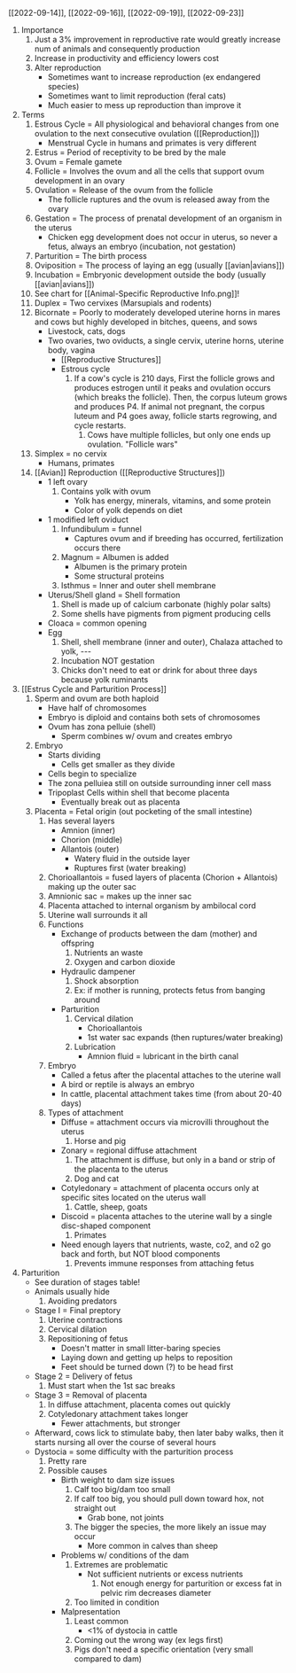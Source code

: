 [[2022-09-14]], [[2022-09-16]], [[2022-09-19]], [[2022-09-23]]

1. Importance
	1. Just a 3% improvement in reproductive rate would greatly increase num of animals and consequently production
	2. Increase in productivity and efficiency lowers cost
	3. Alter reproduction
		- Sometimes want to increase reproduction (ex endangered species)
		- Sometimes want to limit reproduction (feral cats)
		- Much easier to mess up reproduction than improve it
2. Terms
	1. Estrous Cycle = All physiological and behavioral changes from one ovulation to the next consecutive ovulation ([[Reproduction]])
		- Menstrual Cycle in humans and primates is very different
	2. Estrus = Period of receptivity to be bred by the male
	3. Ovum = Female gamete
	4. Follicle = Involves the ovum and all the cells that support ovum development in an ovary
	5. Ovulation = Release of the ovum from the follicle
		- The follicle ruptures and the ovum is released away from the ovary
	6. Gestation = The process of prenatal development of an organism in the uterus
		- Chicken egg development does not occur in uterus, so never a fetus, always an embryo (incubation, not gestation)
	7. Parturition = The birth process
	8. Oviposition = The process of laying an egg (usually [[avian|avians]])
	9. Incubation = Embryonic development outside the body (usually [[avian|avians]])
	10. See chart for [[Animal-Specific Reproductive Info.png]]!
	11. Duplex = Two cervixes (Marsupials and rodents)
	12. Bicornate = Poorly to moderately developed uterine horns in mares and cows but highly developed in bitches, queens, and sows
		- Livestock, cats, dogs
		- Two ovaries, two oviducts, a single cervix, uterine horns, uterine body, vagina 
			- [[Reproductive Structures]]
			- Estrous cycle
				1. If a cow's cycle is 210 days, First the follicle grows and produces estrogen until it peaks and ovulation occurs (which breaks the follicle). Then, the corpus luteum grows and produces P4. If animal not pregnant, the corpus luteum and P4 goes away, follicle starts regrowing, and cycle restarts.
					1. Cows have multiple follicles, but only one ends up ovulation. "Follicle wars"
	13. Simplex = no cervix
		- Humans, primates
	14. [[Avian]] Reproduction ([[Reproductive Structures]])
		- 1 left ovary
			1. Contains yolk with ovum 
				- Yolk has energy, minerals, vitamins, and some protein
				- Color of yolk depends on diet
		- 1 modified left oviduct
			1. Infundibulum = funnel
				- Captures ovum and if breeding has occurred, fertilization occurs there
			2. Magnum = Albumen is added 
				- Albumen is the primary protein
				- Some structural proteins
			3. Isthmus = Inner and outer shell membrane
		- Uterus/Shell gland = Shell formation
			1. Shell is made up of calcium carbonate (highly polar salts)
			2. Some shells have pigments from pigment producing cells
		- Cloaca = common opening
		- Egg
			1. Shell, shell membrane (inner and outer), Chalaza attached to yolk, ---
			2. Incubation NOT gestation
			3. Chicks don't need to eat or drink for about three days because yolk ruminants  
3. [[Estrus Cycle and Parturition Process]]
	1. Sperm and ovum are both haploid 
		- Have half of chromosomes
		- Embryo is diploid and contains both sets of chromosomes
		- Ovum has zona pelluie (shell)
			- Sperm combines w/ ovum and creates embryo
	2. Embryo
		- Starts dividing 
			- Cells get smaller as they divide 
		- Cells begin to specialize
		- The zona pelluiea still on outside surrounding inner cell mass
		- Tripoplast Cells within shell that become placenta
			- Eventually break out as placenta
	3. Placenta = Fetal origin (out pocketing of the small intestine)
		1. Has several layers
			- Amnion (inner)
			- Chorion (middle)
			- Allantois (outer)
				- Watery fluid in the outside layer
				- Ruptures first (water breaking)
		2. Chorioallantois = fused layers of placenta (Chorion + Allantois) making up the outer sac
		3. Amnionic sac = makes up the inner sac
		5. Placenta attached to internal organism by ambilocal cord
		6. Uterine wall surrounds it all
		7. Functions
			- Exchange of products between the dam (mother) and offspring
				1. Nutrients an waste
				3. Oxygen and carbon dioxide
			- Hydraulic dampener
				1. Shock absorption 
				2. Ex: if mother is running, protects fetus from banging around
			- Parturition 
				1. Cervical dilation
					- Chorioallantois
					- 1st water sac expands (then ruptures/water breaking)
				2. Lubrication
					- Amnion fluid = lubricant in the birth canal
		8. Embryo
			- Called a fetus after the placental attaches to the uterine wall
			- A bird or reptile is always an embryo
			- In cattle, placental attachment takes time (from about 20-40 days)
		9. Types of attachment
			- Diffuse = attachment occurs via microvilli throughout the uterus
				1. Horse and pig
			- Zonary = regional diffuse attachment
				1. The attachment is diffuse, but only in a band or strip of the placenta to the uterus
				2. Dog and cat
			- Cotyledonary = attachment of placenta occurs only at specific sites located on the uterus wall
				1. Cattle, sheep, goats
			- Discoid = placenta attaches to the uterine wall by a single disc-shaped component
				1. Primates
			- Need enough layers that nutrients, waste, co2, and o2 go back and forth, but NOT blood components
				1. Prevents immune responses from attaching fetus
4. Parturition 
	- See duration of stages table!
	- Animals usually hide
		1. Avoiding predators 
	- Stage I = Final preptory 
		1. Uterine contractions 
		2. Cervical dilation
		3. Repositioning of fetus
			- Doesn't matter in small litter-baring species
			- Laying down and getting up helps to reposition
			- Feet should be turned down (?) to be head first
	- Stage 2 = Delivery of fetus
		1. Must start when the 1st sac breaks
	- Stage 3 = Removal of placenta
		1. In diffuse attachment, placenta comes out quickly
		2. Cotyledonary attachment takes longer
			- Fewer attachments, but stronger
	- Afterward, cows lick to stimulate baby, then later baby walks, then it starts nursing all over the course of several hours
	- Dystocia = some difficulty with the parturition process
		1. Pretty rare
		1. Possible causes
			- Birth weight to dam size issues
				1. Calf too big/dam too small
				2. If calf too big, you should pull down toward hox, not straight out
					- Grab bone, not joints
				3. The bigger the species, the more likely an issue may occur
					- More common in calves than sheep
			- Problems w/ conditions of the dam
				1. Extremes are problematic
					- Not sufficient nutrients or excess nutrients
						1. Not enough energy for parturition or excess fat in pelvic rim decreases diameter
				1. Too limited in condition
			- Malpresentation
				1. Least common 
					- <1% of dystocia in cattle
				2. Coming out the wrong way (ex legs first)
				3. Pigs don't need a specific orientation (very small compared to dam)
